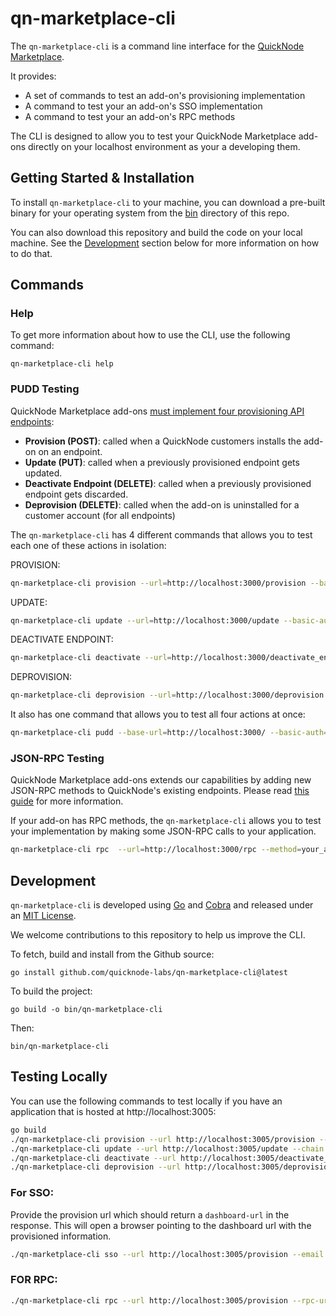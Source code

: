 # qn-marketplace-cli

The `qn-marketplace-cli` is a command line interface for the [QuickNode Marketplace](https://www.quicknode.com/marketplace).

It provides:

- A set of commands to test an add-on's provisioning implementation
- A command to test your an add-on's SSO implementation
- A command to test your an add-on's RPC methods

The CLI is designed to allow you to test your QuickNode Marketplace add-ons directly on your localhost environment as your a developing them.

## Getting Started & Installation

To install `qn-marketplace-cli` to your machine, you can download a pre-built binary for your operating system from the [bin](./bin) directory of this repo.

You can also download this repository and build the code on your local machine. See the [Development](#development) section below for more information on how to do that.

## Commands

### Help

To get more information about how to use the CLI, use the following command:

```
qn-marketplace-cli help
```

### PUDD Testing

QuickNode Marketplace add-ons [must implement four provisioning API endpoints](https://www.quicknode.com/guides/quicknode-products/marketplace/how-provisioning-works-for-marketplace-partners/):

- **Provision (POST)**: called when a QuickNode customers installs the add-on on an endpoint.
- **Update (PUT)**: called when a previously provisioned endpoint gets updated.
- **Deactivate Endpoint (DELETE)**: called when a previously provisioned endpoint gets discarded.
- **Deprovision (DELETE)**: called when the add-on is uninstalled for a customer account (for all endpoints)

The `qn-marketplace-cli` has 4 different commands that allows you to test each one of these actions in isolation:

PROVISION:

```sh
qn-marketplace-cli provision --url=http://localhost:3000/provision --basic-auth=q24rqaergser --chain=ethereum --network=mainnet --plan=your-plan-slug --quicknode-id=abcdef --endpoint-id=foobar
```

UPDATE:

```sh
qn-marketplace-cli update --url=http://localhost:3000/update --basic-auth=q24rqaergser --chain=ethereum --network=mainnet --plan=your-plan-slug --quicknode-id=abcdef --endpoint-id=foobar
```

DEACTIVATE ENDPOINT:

```sh
qn-marketplace-cli deactivate --url=http://localhost:3000/deactivate_endpoint --basic-auth=q24rqaergser --endpoint-id=foobar
```

DEPROVISION:

```sh
qn-marketplace-cli deprovision --url=http://localhost:3000/deprovision --basic-auth=q24rqaergser --quicknode-id=abcdef
```

It also has one command that allows you to test all four actions at once:

```sh
qn-marketplace-cli pudd --base-url=http://localhost:3000/ --basic-auth=q24rqaergser --chain=ethereum --network=mainnet --plan=your-plan-slug
```

### JSON-RPC Testing

QuickNode Marketplace add-ons extends our capabilities by adding new JSON-RPC methods to QuickNode's existing endpoints.
Please read [this guide](https://www.quicknode.com/guides/quicknode-products/marketplace/how-to-create-an-rpc-add-on-for-marketplace/) for more information.

If your add-on has RPC methods, the `qn-marketplace-cli` allows you to test your implementation by making some JSON-RPC calls to your application.

```sh
qn-marketplace-cli rpc  --url=http://localhost:3000/rpc --method=your_addOnMethod --rpc-params='[9, "f"]' --chain=solana --network=mainnet
```

## Development

`qn-marketplace-cli` is developed using [Go](https://go.dev/) and [Cobra](https://github.com/spf13/cobra) and released under an [MIT License](./LICENSE.txt).

We welcome contributions to this repository to help us improve the CLI.

To fetch, build and install from the Github source:

```
go install github.com/quicknode-labs/qn-marketplace-cli@latest
```

To build the project:

```
go build -o bin/qn-marketplace-cli
```

Then:

```
bin/qn-marketplace-cli
```

## Testing Locally

You can use the following commands to test locally if you have an application that is hosted at http://localhost:3005:

```sh
go build
./qn-marketplace-cli provision --url http://localhost:3005/provision --chain ethereum --network mainnet --plan test --quicknode-id foobar --endpoint-id bazbaz
./qn-marketplace-cli update --url http://localhost:3005/update --chain ethereum --network mainnet --plan test --quicknode-id foobar --endpoint-id bazbaz
./qn-marketplace-cli deactivate --url http://localhost:3005/deactivate_endpoint  --quicknode-id foobar --endpoint-id bazbaz --chain ethereum --network mainnet
./qn-marketplace-cli deprovision --url http://localhost:3005/deprovision  --quicknode-id foobar --endpoint-id bazbaz --chain ethereum --network mainnet
```

### For SSO:

Provide the provision url which should return a `dashboard-url` in the response. This will open a browser pointing to the dashboard url with the provisioned information.

```sh
./qn-marketplace-cli sso --url http://localhost:3005/provision --email luc@example.com --name Luc --org QN --jwt-secret jwt-secret
```

### FOR RPC:

```sh
./qn-marketplace-cli rpc --url http://localhost:3005/provision --rpc-url http://localhost:3005/rpc --rpc-method qn_fetchStuff --rpc-params "[\"abc\",123,\"zoo\"]"
```
